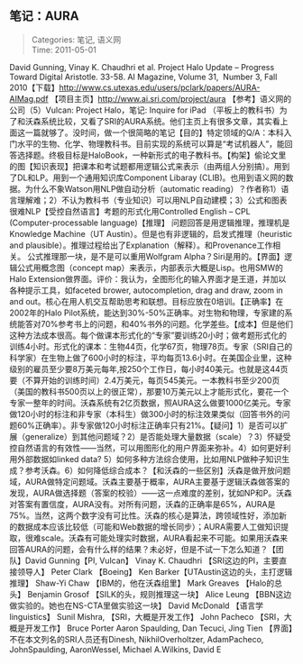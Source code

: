 笔记：AURA
---
    
> Categories: 笔记, 语义网  
> Time: 2011-05-01
    
David Gunning, Vinay K. Chaudhri et al. Project Halo Update – Progress Toward Digital Aristotle. 33-58. AI Magazine, Volume 31,  Number 3, Fall 2010【下载】http://www.cs.utexas.edu/users/pclark/papers/AURA-AIMag.pdf 【项目主页】http://www.ai.sri.com/project/aura 【参考】语义网的公司（5）Vulcan: Project Halo，笔记: Inquire for iPad （平板上的教科书）为了和沃森系统比较，又看了SRI的AURA系统。他们主页上有很多文章，其实看上面这一篇就够了。没时间，做一个很简略的笔记【目的】特定领域的Q/A：本科入门水平的生物、化学、物理教科书。目前实现的系统可以算是“考试机器人”，能回答选择题。终极目标是HaloBook，一种新形式的电子教科书。【构架】偷论文里的图【知识表现】把课本和考试题都用逻辑公式来表示（由两组人分别搞）。用到了DL和LP。用到一个通用知识库Component Libaray (CLIB)。也用到语义网的数据。为什么不象Watson用NLP做自动分析（automatic reading）？作者称1）语言理解难；2）不认为教科书（专业知识）可以用NLP自动建模；3）公式和图表很难NLP【受控自然语言】考题的形式化用Controlled English – CPL (Computer-processable language)【推理】 问题回答是用逻辑推理，推理机是Knowledge Machine（UT Austin）。但是也有非逻辑的，启发式推理（heuristic and plausible）。推理过程给出了Explanation（解释）。和Provenance工作相关。     公式推理那一块，是不是可以重用Wolfgram Alpha？Siri是用的。【界面】逻辑公式用概念图（concept map）来表示，内部表示大概是Lisp。也用SMW的Halo Extension做界面。评价：我认为，全图形化的输入界面才是王道，并加以各种提示工具，如faceted brower, autocompletion, drag and draw, zoom in and out。核心在用人机交互帮助思考和联想。目标应放在0培训。【正确率】在2002年的Halo Pilot系统，能达到30%-50%正确率。对生物和物理，专家建的系统能答对70%参考书上的问题，和40%书外的问题。化学差些。【成本】但是他们这种方法成本很高。每个做课本形式化的“专家”要训练20小时；做考题形式化的训练4小时。形式化的课本：生物44页，化学67页，物理78页。专家（SRI自己的科学家）在生物上做了600小时的标注，平均每页13.6小时。在美国企业里，这种级别的雇员至少要8万美元每年,按250个工作日，每小时40美元。也就是这44页要（不算开始的训练时间）2.4万美元，每页545美元。一本教科书至少200页（美国的教科书500页以上的很正常），那要10万美元以上才能形式化，要花一个专家一整年的时间。沃森系统有2亿页数据，照AURA这么做要1000亿美元。专家做120小时的标注和非专家（本科生）做300小时的标注效果类似（回答书外的问题60%正确率）。非专家做120小时标注正确率只有21%。【疑问】1）是否可以扩展（generalize）到其他问题域？2）是否能处理大量数据（scale）？3）怀疑受控自然语言的有效性——当然，可以用图形化的用户界面来弥补。4）如何更好利用外部数据如linked data? 5）如何多种方法综合使用，比如用NLP做种子知识生成？参考沃森。6）如何降低综合成本？【和沃森的一些区别】沃森是做开放问题域，AURA做特定问题域。沃森主要基于概率，AURA主要基于逻辑沃森做答案的发现，AURA做选择题（答案的校验）——这一点难度的差别，犹如NP和P。沃森对答案有置信度，AURA没有。对所有问题，沃森的正确率是65%，AURA是75%。当然，这两个数字没有可比性。沃森的核心是算法，跨领域性好，添加新的数据成本应该比较低（可能和Web数据的增长同步）；AURA需要人工做知识提取，很难scale。沃森有可能处理实时数据，AURA看起来不可能。如果用沃森来回答AURA的问题，会有什么样的结果？未必好，但是不试一下怎么知道？【团队】David Gunning【PI, Vulcan】 Vinay K. Chaudhri 【SRI这边的PI，主要直接领导人】 Peter Clark 【Boeing】 Ken Barker【UTAustin这边的头，主打逻辑推理】 Shaw-Yi Chaw 【IBM的，他在沃森组里】 Mark Greaves 【Halo的总头】 Benjamin Grosof 【SILK的头，规则推理这一块】 Alice Leung 【BBN这边做实验的。她也在NS-CTA里做实验这一块】 David McDonald 【语言学linguistics】 Sunil Mishra, 【SRI，大概是开发工作】 John Pacheco 【SRI，大概是开发工作】 Bruce Porter Aaron Spaulding, Dan Tecuci, Jing Tien 【界面】不在本文列名的SRI人员还有Dinesh, NikhilOverholtzer, AdamPacheco, JohnSpaulding, AaronWessel, Michael A.Wilkins, David E     
    